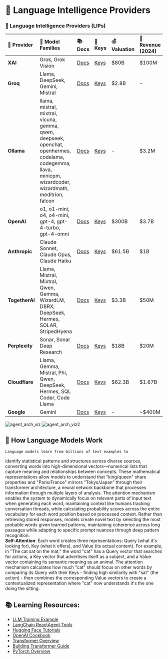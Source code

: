 # 👄 Language Intelligence Providers

### 👄  Language Intelligence Providers (LIPs)

| 👄 Provider | 🤖 Model Families | 📚 Docs | 🔑 Keys | 💰 Valuation | 💸 Revenue (2024) | 💲 Cost (1M Output) |
| :-- | :-- | :-- | :-- | :-- | :-- | :-- |
| **XAI** | Grok, Grok Vision | [Docs](https://docs.x.ai/docs#models) | [Keys](https://console.x.ai/) | \$80B | \$100M | \$15.00 |
| **Groq** | Llama, DeepSeek, Gemini, Mistral | [Docs](https://console.groq.com/docs/overview) | [Keys](https://console.groq.com/keys) | \$2.8B | - | \$0.79 |
| **Ollama** | llama, mistral, mixtral, vicuna, gemma, qwen, deepseek, openchat, openhermes, codelama, codegemma, llava, minicpm, wizardcoder, wizardmath, meditrion, falcon | [Docs](https://ollama.com/docs) | [Keys](https://ollama.com/settings/keys) | - | \$3.2M | \$0 |
| **OpenAI** | o1, o1-mini, o4, o4-mini, gpt-4, gpt-4-turbo, gpt-4-omni | [Docs](https://platform.openai.com/docs/overview) | [Keys](https://platform.openai.com/api-keys) | \$300B | \$3.7B | \$8.00 |
| **Anthropic** | Claude Sonnet, Claude Opus, Claude Haiku | [Docs](https://docs.anthropic.com/en/docs/welcome) | [Keys](https://console.anthropic.com/settings/keys) | \$61.5B | \$1B | \$15.00 |
| **TogetherAI** | Llama, Mistral, Mixtral, Qwen, Gemma, WizardLM, DBRX, DeepSeek, Hermes, SOLAR, StripedHyena | [Docs](https://docs.together.ai/docs/quickstart) | [Keys](https://api.together.xyz/settings/api-keys) | \$3.3B | \$50M | \$0.90 |
| **Perplexity** | Sonar, Sonar Deep Research | [Docs](https://docs.perplexity.ai/models/model-cards) | [Keys](https://www.perplexity.ai/account/api/keys) | \$18B | \$20M | \$15.00 |
| **Cloudflare** | Llama, Gemma, Mistral, Phi, Qwen, DeepSeek, Hermes, SQL Coder, Code Llama | [Docs](https://developers.cloudflare.com/workers-ai/) | [Keys](https://dash.cloudflare.com/profile/api-tokens) | \$62.3B | \$1.67B | \$2.25 |
| **Google** | Gemini | [Docs](https://cloud.google.com/vertex-ai/generative-ai/docs/learn/models) | [Keys](https://cloud.google.com/vertex-ai/generative-ai/docs/start/express-mode/overview#api-keys) | - | ~$400M | \$10.00 |

![agent_arch_viz](https://i.imgur.com/bailW5n.gif)
![agent_arch_viz2](https://i.imgur.com/uW6E9VJ.gif)



## 🧠 **How Language Models Work**
    Language models learn from billions of text examples to 
identify statistical patterns and structures across diverse sources, converting words into
high-dimensional vectors—numerical lists that capture meaning and relationships between concepts. 
These mathematical representations allow models to understand that "king/queen" share properties 
and "Paris/France" mirrors "Tokyo/Japan" through their transformer architecture, a neural network 
backbone that processes information through multiple layers of analysis. The attention mechanism 
enables the system to dynamically focus on relevant parts of input text when generating each word, 
maintaining context like humans tracking conversation threads, while calculating probability scores 
across the entire vocabulary for each word position based on processed context. Rather than retrieving
stored responses, models create novel text by selecting the most probable words given learned 
patterns, maintaining coherence across long passages while adapting to specific prompt nuances
    through deep pattern recognition.  
    **Self-Attention**: Each word creates three representations: Query (what it's looking for), Key (what
    it offers), and Value (its actual content). For example, in "The cat sat on the mat," the word "cat" 
    has a Query vector that searches for actions, a Key vector that advertises itself as a subject, and 
    a Value vector containing its semantic meaning as an animal. The attention mechanism calculates how
    much "cat" should focus on other words by comparing its Query with their Keys - finding high 
    similarity with "sat" (the action) - then combines the corresponding Value vectors to create a
    contextualized representation where "cat" now understands it's the one doing the sitting.
    
## 📚 **Learning Resources**:


-  [LLM Training Example](https://github.com/vtempest/ai-research-agent/blob/master/packages/neural-net/src/train/predict-next-word.js)
-  [LangChain ReactAgent Tools](https://medium.com/@terrycho/how-langchain-agent-works-internally-trace-by-using-langsmith-df23766e7fb4)
-  [Hugging Face Tutorials](https://huggingface.co/learn)
-  [OpenAI Cookbook](https://cookbook.openai.com)
-  [Transformer Overview](https://jalammar.github.io/illustrated-transformer/)
-  [Building Transformer Guide](https://www.datacamp.com/tutorial/building-a-transformer-with-py-torch)
-  [PyTorch Overview](https://www.learnpytorch.io/pytorch_cheatsheet/)
